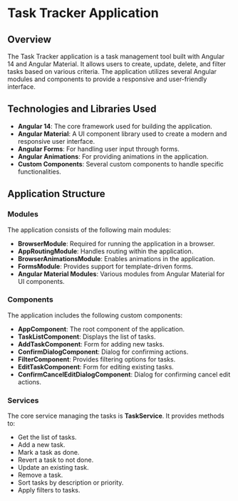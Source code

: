 # Task Tracker Application

## Overview
The Task Tracker application is a task management tool built with Angular 14 and Angular Material. It allows users to create, update, delete, and filter tasks based on various criteria. The application utilizes several Angular modules and components to provide a responsive and user-friendly interface.

## Technologies and Libraries Used
- **Angular 14**: The core framework used for building the application.
- **Angular Material**: A UI component library used to create a modern and responsive user interface.
- **Angular Forms**: For handling user input through forms.
- **Angular Animations**: For providing animations in the application.
- **Custom Components**: Several custom components to handle specific functionalities.

## Application Structure

### Modules
The application consists of the following main modules:
- **BrowserModule**: Required for running the application in a browser.
- **AppRoutingModule**: Handles routing within the application.
- **BrowserAnimationsModule**: Enables animations in the application.
- **FormsModule**: Provides support for template-driven forms.
- **Angular Material Modules**: Various modules from Angular Material for UI components.

### Components
The application includes the following custom components:
- **AppComponent**: The root component of the application.
- **TaskListComponent**: Displays the list of tasks.
- **AddTaskComponent**: Form for adding new tasks.
- **ConfirmDialogComponent**: Dialog for confirming actions.
- **FilterComponent**: Provides filtering options for tasks.
- **EditTaskComponent**: Form for editing existing tasks.
- **ConfirmCancelEditDialogComponent**: Dialog for confirming cancel edit actions.

### Services
The core service managing the tasks is **TaskService**. It provides methods to:
- Get the list of tasks.
- Add a new task.
- Mark a task as done.
- Revert a task to not done.
- Update an existing task.
- Remove a task.
- Sort tasks by description or priority.
- Apply filters to tasks.
